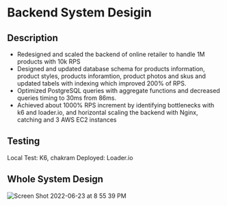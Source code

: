 # Backend System Desigin 

## Description

* Redesigned and scaled the backend of online retailer to handle 1M products with 10k RPS
* Designed and updated database schema for products information, product styles, products inforamtion, product photos and skus and updated tabels with indexing which improved 200% of RPS.
* Optimized PostgreSQL queries with aggregate functions and decreased queries timing to 30ms from 86ms.
* Achieved about 1000% RPS increment by identifying bottlenecks with k6 and loader.io, and horizontal scaling the backend with Nginx, catching and 3 AWS EC2 instances 


## Testing
Local Test: K6, chakram
Deployed: Loader.io

## Whole System Design

![Screen Shot 2022-06-23 at 8 55 39 PM](https://user-images.githubusercontent.com/78040879/175459187-cf6d19c9-6262-416e-bdfc-5dc44decc8b1.png)
